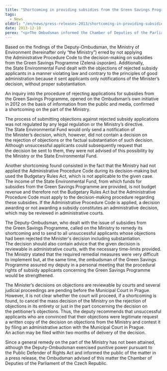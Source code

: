 ```yaml
---
title: "Shortcoming in providing subsidies from the Green Savings Programme"
tags:
  - News
oldUrl: "/en/news/press-releases-2013/shortcoming-in-providing-subsidies-from-the-green-savings-programme/"
date: 2013-12-10
perex: "<p>The Ombudsman informed the Chamber of Deputies of the Parliament of the Czech Republic about shortcoming of the Ministry of Environment and the State Environmental Fund in proving subsidies from the Green Savings Programme. The Ombudsman has not managed to achieve adequate remedial measures, even after having advised a higher authority or the government or informed the public of the findings from inquiries.</p>"
---
```


<!-- imported from the old website -->

<p>Based on the findings of the Deputy-Ombudsman, the Ministry of Environment (hereinafter only “the Ministry”) erred by not applying the Administrative Procedure Code to the decision-making on subsidies from the Green Savings Programme (Zelená úsporám). Additionally, the State Environmental Fund dealt with the objections of rejected subsidy applicants in a manner violating law and contrary to the principles of good administration because it sent applicants only notifications of the Minister’s decision, without proper substantiation. </p><p>An inquiry into the procedure of rejecting applications for subsidies from the Green Savings Programme, opened on the Ombudsman’s own initiative in 2012 on the basis of information from the public and media, confirmed a shortcoming on the part of the Ministry.</p><p>The process of submitting objections against rejected subsidy applications was not regulated by any legal regulation or the Ministry’s directive. The State Environmental Fund would only send a notification of the Minister’s decision, which, however, did not contain a decision on the rejection of objections or the factual substantiation of such decision. Although unsuccessful applicants could subsequently request that the decision be sent to them, they were not advised of this possibility by the Ministry or the State Environmental Fund.  </p><p>Another shortcoming found consisted in the fact that the Ministry had not applied the Administrative Procedure Code during its decision-making but used the Budgetary Rules Act, which is not applicable to the given case. The income of the State Environmental Fund, from which funds for subsidies from the Green Savings Programme are provided, is not budget revenue and therefore not the Budgetary Rules Act but the Administrative Procedure Code must apply to the decision-making procedure regarding these subsidies. If the Administrative Procedure Code is applied, a decision awarding or not awarding a subsidy constitutes an administrative decision, which may be reviewed in administrative courts.</p><p>The Deputy-Ombudsman, who dealt with the issue of subsidies from the Green Savings Programme, called on the Ministry to remedy its shortcoming and to send to all unsuccessful applicants whose objections had been rejected the Minister's decision including substantiation. The decision should also contain advice that the given decision is reviewable in administrative courts, with the necessary time-limits provided. The Ministry stated that the required remedial measures were very difficult to implement but, at the same time, the ombudsman of the Green Savings Programme assured my deputy in a personal meeting that the procedural rights of subsidy applicants concerning the Green Savings Programme would be strengthened.</p><p>The Minister’s decisions on objections are reviewable by courts and several judicial proceedings are pending before the Municipal Court in Prague. However, it is not clear whether the court will proceed, if a shortcoming is found, to cancel the mass decision of the Ministry on the rejection of objections in its entirety or just in the part concerning the decision on the petitioner’s objections. Thus, the deputy recommends that unsuccessful applicants who are convinced that their objections were legitimate request a written copy of the decision on objections from the Ministry and contest it by filing an administrative action with the Municipal Court in Prague. An action may be filed within two months of delivery of the decision.</p><p>Since a general remedy on the part of the Ministry has not been attained, although the Deputy-Ombudsman exercised punitive power pursuant to the Public Defender of Rights Act and informed the public of the matter in a press release, the Ombudsman advised of this matter the Chamber of Deputies of the Parliament of the Czech Republic.</p>
